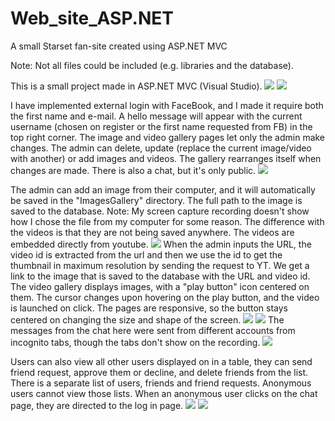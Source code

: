 # Web_site_ASP.NET
A small Starset fan-site created using ASP.NET MVC

Note: Not all files could be included (e.g. libraries and the database).

This is a small project made in ASP.NET MVC (Visual Studio). 
![](gif/1.gif)
![](gif/2.gif)

I have implemented external login with FaceBook, and I made it require both the first name and e-mail. A hello message will appear with the current username (chosen 
on register or the first name requested from FB) in the top right corner. 
The image and video gallery pages let only the admin make changes. The admin can delete, update (replace the current image/video with another) or add images and videos. 
The gallery rearranges itself when changes are made. 
There is also a chat, but it's only public. 
![](gif/3.gif)

The admin can add an image from their computer, and it will automatically be saved in the "ImagesGallery" directory. The full path to the image is saved to the database.
Note: My screen capture recording doesn't show how I chose the file from my computer for some reason. 
The difference with the videos is that they are not being saved anywhere. The videos are embedded directly from youtube. 
![](gif/4.gif)
When the admin inputs the URL, the video id is extracted from the url and then we use the id to get the thumbnail in maximum resolution by sending the request to YT. 
We get a link to the image that is saved to the database with the URL and video id. The video gallery displays images, with a "play button" icon centered on them. 
The cursor changes upon hovering on the play button, and the video is launched on click. The pages are responsive, so the button stays centered on changing the size and shape of the screen. 
![](gif/5.gif)
![](gif/4.5.gif)
The messages from the chat here were sent from different accounts from incognito tabs, though the tabs don't show on the recording.
![](gif/6.gif)

Users can also view all other users displayed on in a table, they can send friend request, approve them or decline, and delete friends from the list. There is a separate list of users, friends and friend requests. Anonymous users cannot view those lists. When an anonymous user clicks on the chat page, they are directed to the log in page. 
![](gif/7.gif)
![](gif/8.gif)


